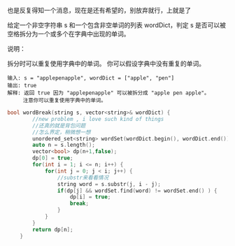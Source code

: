 也是反复得知一个消息，现在是还有希望的，别放弃就行，上就是了

给定一个非空字符串 s 和一个包含非空单词的列表 wordDict，判定 s 是否可以被空格拆分为一个或多个在字典中出现的单词。

说明：

拆分时可以重复使用字典中的单词。
你可以假设字典中没有重复的单词。

```
输入: s = "applepenapple", wordDict = ["apple", "pen"]
输出: true
解释: 返回 true 因为 "applepenapple" 可以被拆分成 "apple pen apple"。
     注意你可以重复使用字典中的单词。
```



```c++
bool wordBreak(string s, vector<string>& wordDict) {
        //new problem , i love such kind of things
        //还真的就是背包问题
        //怎么界定，稍微想一想
        unordered_set<string> wordSet(wordDict.begin(), wordDict.end());
        auto n = s.length();
        vector<bool> dp(n+1,false);
        dp[0] = true;
        for(int i = 1; i <= n; i++) {
            for(int j = 0; j < i; j++) {            
                //substr来看看情况
                string word = s.substr(j, i - j);
                if(dp[j] && wordSet.find(word) != wordSet.end() ) {
                    dp[i] = true;
                    break;
                }
            }
        }
        return dp[n];
    }
```

